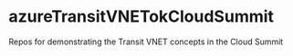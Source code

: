 # azureTransitVNETokCloudSummit
Repos for demonstrating the Transit VNET concepts in the Cloud Summit
